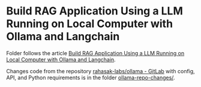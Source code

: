 # Build RAG Application Using a LLM Running on Local Computer with Ollama and Langchain

Folder follows the article
[Build RAG Application Using a LLM Running on Local Computer with Ollama and Langchain](https://medium.com/rahasak/build-rag-application-using-a-llm-running-on-local-computer-with-ollama-and-langchain-e6513853fda0).

Changes code from the repository
[rahasak-labs/ollama - GitLab](https://gitlab.com/rahasak-labs/ollama) with
config, API, and Python requirements is in the folder
[ollama-repo-changes/](ollama-repo-changes/).
